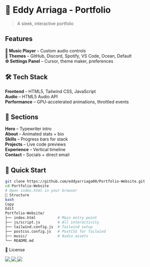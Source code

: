 # 🚀 Eddy Arriaga - Portfolio

> A sleek, interactive portfolio

## Features

**🎵 Music Player** – Custom audio controls  
**🎨 Themes** – GitHub, Discord, Spotify, VS Code, Ocean, Default  
**⚙️ Settings Panel** – Cursor, theme maker, preferences  

## 🛠️ Tech Stack

**Frontend** – HTML5, Tailwind CSS, JavaScript  
**Audio** – HTML5 Audio API  
**Performance** – GPU-accelerated animations, throttled events

## 🎯 Sections

**Hero** – Typewriter intro  
**About** – Animated stats + bio  
**Skills** – Progress bars for stack  
**Projects** – Live code previews  
**Experience** – Vertical timeline  
**Contact** – Socials + direct email

## 🚀 Quick Start

```bash
git clone https://github.com/eddyarriaga00/Portfolio-Website.git
cd Portfolio-Website
# Open index.html in your browser
📁 Structure
bash
Copy
Edit
Portfolio-Website/
├── index.html          # Main entry point
├── js/script.js        # All interactivity
├── tailwind.config.js  # Tailwind setup
├── postcss.config.js   # PostCSS for Tailwind
├── music/              # Audio assets
└── README.md
```

📄 License

<div align="left"> <a href="https://eddyarriaga00.github.io/Portfolio-Website/" target="_blank"> <img src="https://img.shields.io/badge/🌐 Live Demo-000?style=for-the-badge&logo=github&logoColor=white" /> </a> <a href="mailto:eddyarriaga06@gmail.com"> <img src="https://img.shields.io/badge/📧 Email-EA4335?style=for-the-badge&logo=gmail&logoColor=white" /> </a> <a href="https://www.linkedin.com/in/eddy-arriaga/" target="_blank"> <img src="https://img.shields.io/badge/💼 LinkedIn-0077B5?style=for-the-badge&logo=linkedin&logoColor=white" /> </a> </div> 